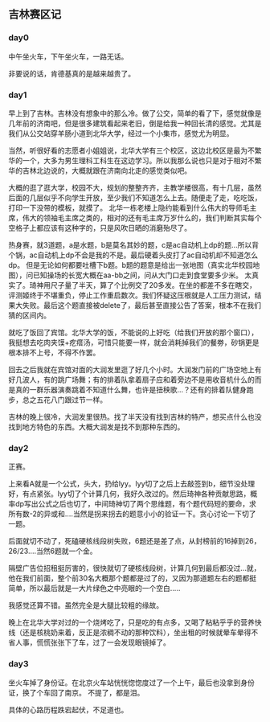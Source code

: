 ## 吉林赛区记

### day0

中午坐火车，下午坐火车，一路无话。

非要说的话，肯德基真的是越来越贵了。

### day1

早上到了吉林。吉林没有想象中的那么冷。做了公交，简单的看了下，感觉就像是几年前的济南吧，但是很多建筑看起来老旧，倒是给我一种回长清的感觉。尤其是我们从公交站穿羊肠小道到北华大学，经过一个小集市，感觉尤为明显。

当然，听很好看的志愿者小姐姐说，北华大学有三个校区，这边北校区是最为不繁华的一个，大多为男生理科工科生在这边学习。所以我那么说也只是对于相对不繁华的吉林北边说的，大概就跟在济南向北走的感觉类似吧。

大概的逛了逛大学，校园不大，规划的整整齐齐，主教学楼很高，有十几层，虽然后面的几层似乎不向学生开放，至少我们不知道怎么上去。随便走了走，吃吃饭，打印一下没带的模板，就摸了。
北华一栋老楼上隐约能看到什么伟大的导师毛主席，伟大的领袖毛主席之类的，相对的还有毛主席万岁什么的，我们判断其实每个空格子上都应该有这种字的，只是风吹日晒的消磨殆尽了。

热身赛，就3道题，a是水题，b是莫名其妙的题，c是ac自动机上dp的题...所以背个锅，ac自动机上dp不会是我的不是。最后硬着头皮打了ac自动机却不知道怎么dp。
但是无论如何都要吐槽下b题。b题的题意是给出一张地图（真实北华校园地图），问已知操场的长宽大概在aa-bb之间，问从大门口走到食堂要多少米。
太真实了。琦神用尺子量了半天，算了个比例交了20多发。在坐的都差不多在瞎交，评测姬终于不堪重负，停止工作重启数次。我们怀疑这压根就是人工压力测试，结果大失败。最后这个题直接被delete了，最后甚至直接公告了答案，根本不在我们猜的区间内。

就吃了饭回了宾馆。北华大学的饭，不能说的上好吃（给我们开放的那个窗口），我挺想去吃肉夹馍+疙瘩汤，可惜只能要一样，就会消耗掉我们的餐劵，砂锅更是根本排不上号，不得不作罢。

回去之后我就在宾馆对面的大润发里逛了好几个小时。大润发门前的广场空地上有好几波人，有的跳广场舞；有的排着队拿着扇子应和着旁边不是用收音机什么的而是真的一群乐器演奏跳着不知道什么舞，也许是扭秧歌...？还有的排着队健身跑步，总之五花八门跟过节一样。

吉林的晚上很冷，大润发里很热。找了半天没有找到吉林的特产，想买点什么也没找到地方特色的东西。大概大润发是找不到那种东西的。

### day2

正赛。

上来看A就是一个公式，头大，扔给lyy。lyy切了之后上去敲签到b，细节没处理好，有点紧张。lyy切了个计算几何，我好久改过的。然后琦神各种贡献思路，概率dp写出公式之后也切了，中间琦神切了两个思维题，有个题代码短的要命，求所有数-2的异或和....当然是拐来拐去的题意小小的验证一下。贪心讨论一下切了一题。

后面就切不动了，死磕硬核线段树失败，6题还是差了点，从封榜前的16掉到26，26/23....当然6题就一个金。

隔壁广告位招租挺厉害的，很快就切了硬核线段树，计算几何到最后都没过...就，他在我们前面，整个前30名大概那个题都是过了的，又因为那道题左右的题都挺简单，所以最后就是一大片绿色之中亮眼的一个空白.....

我感觉还算不错。虽然完全是大腿比较粗的缘故。

晚上在北华大学对过的一个烧烤吃了，只是吃的有点多，又喝了粘粘乎乎的营养快线（还是核桃奶来着，反正是浓稠不动的那种饮料），坐出租的时候就晕车晕得不省人事，慌慌张张下了车，过了一会发现眼镜掉了。

### day3

坐火车掉了身份证。在北京火车站恍恍惚惚度过了一个上午，最后也没拿到身份证，换了个车回了南京。
不提了，都是泪。

具体的心路历程跌宕起伏，不足道也。